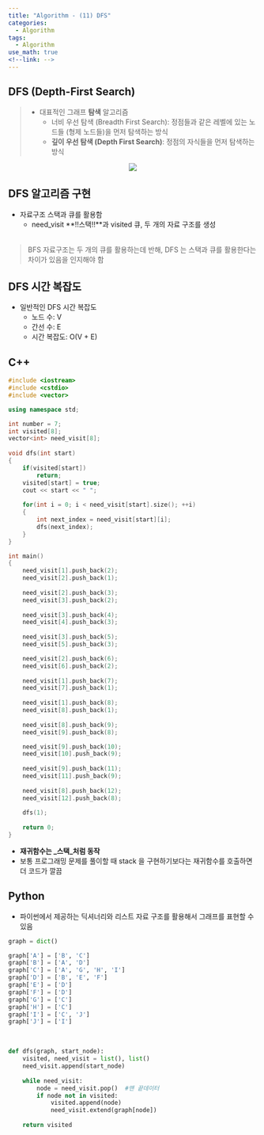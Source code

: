 ```yaml
---
title: "Algorithm - (11) DFS"
categories:
  - Algorithm
tags:
  - Algorithm
use_math: true
<!--link: -->
---
```


## DFS (Depth-First Search)
> * 대표적인 그래프 **탐색** 알고리즘  
>	- 너비 우선 탐색 (Breadth First Search): 정점들과 같은 레벨에 있는 노드들 (형제 노드들)을 먼저 탐색하는 방식  
>	- **깊이 우선 탐색 (Depth First Search)**: 정점의 자식들을 먼저 탐색하는 방식  


<center>
	<a href="https://en.wikipedia.org/wiki/Depth-first_search">
		<img src="https://upload.wikimedia.org/wikipedia/commons/thumb/1/1f/Depth-first-tree.svg/450px-Depth-first-tree.svg.png"/>
	</a>
</center>


## DFS 알고리즘 구현
- 자료구조 스택과 큐를 활용함  
	- need_visit **!!스택!!**과 visited 큐, 두 개의 자료 구조를 생성  
​
> BFS 자료구조는 두 개의 큐를 활용하는데 반해, DFS 는 스택과 큐를 활용한다는 차이가 있음을 인지해야 함  

## DFS 시간 복잡도
- 일반적인 DFS 시간 복잡도  
	- 노드 수: V  
	- 간선 수: E    
	- 시간 복잡도: O(V + E)  
  
## C++
```cpp
#include <iostream>
#include <cstdio> 
#include <vector>

using namespace std;

int number = 7;
int visited[8];
vector<int> need_visit[8];
 
void dfs(int start)
{
	if(visited[start])
		return;
	visited[start] = true;
	cout << start << " ";
	
	for(int i = 0; i < need_visit[start].size(); ++i)
	{
		int next_index = need_visit[start][i];
		dfs(next_index);
	}
}

int main()
{
	need_visit[1].push_back(2);
	need_visit[2].push_back(1);
	
	need_visit[2].push_back(3);
	need_visit[3].push_back(2);
	
	need_visit[3].push_back(4);
	need_visit[4].push_back(3);
	
	need_visit[3].push_back(5);
	need_visit[5].push_back(3);

	need_visit[2].push_back(6);
	need_visit[6].push_back(2);
	
	need_visit[1].push_back(7);
	need_visit[7].push_back(1);
	
	need_visit[1].push_back(8);
	need_visit[8].push_back(1);
	
	need_visit[8].push_back(9);
	need_visit[9].push_back(8);

	need_visit[9].push_back(10);
	need_visit[10].push_back(9);	
		
	need_visit[9].push_back(11);
	need_visit[11].push_back(9);
	
	need_visit[8].push_back(12);
	need_visit[12].push_back(8);
	
	dfs(1);
	
	return 0;
}
```
* **재귀함수는 _스택_처럼 동작**
* 보통 프로그래밍 문제를 풀이할 때 stack 을 구현하기보다는 재귀함수를 호출하면 더 코드가 깔끔    


## Python
* 파이썬에서 제공하는 딕셔너리와 리스트 자료 구조를 활용해서 그래프를 표현할 수 있음
```python
graph = dict()

graph['A'] = ['B', 'C']
graph['B'] = ['A', 'D']
graph['C'] = ['A', 'G', 'H', 'I']
graph['D'] = ['B', 'E', 'F']
graph['E'] = ['D']
graph['F'] = ['D']
graph['G'] = ['C']
graph['H'] = ['C']
graph['I'] = ['C', 'J']
graph['J'] = ['I']
```
​
```python
def dfs(graph, start_node):
    visited, need_visit = list(), list()
    need_visit.append(start_node)
    
    while need_visit:
        node = need_visit.pop()  #맨 끝데이터 
        if node not in visited:
            visited.append(node)
            need_visit.extend(graph[node])
    
    return visited
```


